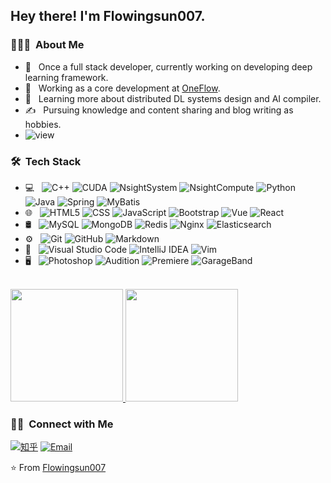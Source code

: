 <h2> Hey there! I'm Flowingsun007.</h2>

<h3> 👨🏻‍💻 &nbsp;About Me </h3>

- 🤔 &nbsp; Once a full stack developer, currently working on developing deep learning framework.
- 💼 &nbsp; Working as a core development at [OneFlow](https://github.com/Oneflow-Inc/oneflow).
- 🌱 &nbsp; Learning more about distributed DL systems design and AI compiler.
- ✍️ &nbsp; Pursuing knowledge and content sharing and blog writing as hobbies.
- ![view](https://gpvc.arturio.dev/Flowingsun007)

<h3> 🛠 &nbsp;Tech Stack</h3>

- 💻 &nbsp;
  ![C++](https://img.shields.io/badge/-C++-333333?style=flat&logo=C%2B%2B&logoColor=00599C)
  ![CUDA](https://img.shields.io/badge/-CUDA-333333?style=flat&logo=nvidia&logoColor=00599C)
  ![NsightSystem](https://img.shields.io/badge/-NsightSystem-333333?style=flat&logo=nvidia)
  ![NsightCompute](https://img.shields.io/badge/-NsightCompute-333333?style=flat&logo=nvidia)
  ![Python](https://img.shields.io/badge/-Python-333333?style=flat&logo=python)
  ![Java](https://img.shields.io/badge/-Java-333333?style=flat&logo=java&logoColor=007396)
  ![Spring](https://img.shields.io/badge/-Spring-333333?style=flat&logo=spring&logoColor=00599C)
  ![MyBatis](https://img.shields.io/badge/-MyBatis-333333?style=flat&logo=mybatis)
- 🌐 &nbsp;
  ![HTML5](https://img.shields.io/badge/-HTML5-333333?style=flat&logo=HTML5)
  ![CSS](https://img.shields.io/badge/-CSS-333333?style=flat&logo=CSS3&logoColor=1572B6)
  ![JavaScript](https://img.shields.io/badge/-JavaScript-333333?style=flat&logo=javascript)
  ![Bootstrap](https://img.shields.io/badge/-Bootstrap-333333?style=flat&logo=bootstrap&logoColor=563D7C)
  ![Vue](https://img.shields.io/badge/-Vue-333333?style=flat&logo=node.js)
  ![React](https://img.shields.io/badge/-React-333333?style=flat&logo=react)
- 🛢 &nbsp;
  ![MySQL](https://img.shields.io/badge/-MySQL-333333?style=flat&logo=mysql)
  ![MongoDB](https://img.shields.io/badge/-MongoDB-333333?style=flat&logo=mongodb)
  ![Redis](https://img.shields.io/badge/-Redis-333333?style=flat&logo=redis)
  ![Nginx](https://img.shields.io/badge/-Nginx-333333?style=flat&logo=nginx)
  ![Elasticsearch](https://img.shields.io/badge/-Elasticsearch-333333?style=flat&logo=elasticsearch)
- ⚙️ &nbsp;
  ![Git](https://img.shields.io/badge/-Git-333333?style=flat&logo=git)
  ![GitHub](https://img.shields.io/badge/-GitHub-333333?style=flat&logo=github)
  ![Markdown](https://img.shields.io/badge/-Markdown-333333?style=flat&logo=markdown)
- 🔧 &nbsp;
  ![Visual Studio Code](https://img.shields.io/badge/-Visual%20Studio%20Code-333333?style=flat&logo=visual-studio-code&logoColor=007ACC)
  ![IntelliJ IDEA](https://img.shields.io/badge/-IDEA-333333?style=flat&logo=intellij-idea)
  ![Vim](https://img.shields.io/badge/-Vim-333333?style=flat&logo=vim)
- 🖥 &nbsp;
  ![Photoshop](https://img.shields.io/badge/-Photoshop-333333?style=flat&logo=adobe-photoshop)
  ![Audition](https://img.shields.io/badge/-Audition-333333?style=flat&logo=adobe-audition)
  ![Premiere](https://img.shields.io/badge/-Premiere-333333?style=flat&logo=Adobe%20Premiere%20Pro)
  ![GarageBand](https://img.shields.io/badge/-GarageBand-333333?style=flat&logo=apple)

<br/>

<a href="https://github.com/Flowingsun007">
  <img height="180em" src="https://github-readme-stats.vercel.app/api?username=Flowingsun007&theme=buefy&show_icons=true" />
  <img height="180em" src="https://github-readme-stats.vercel.app/api/top-langs/?username=Flowingsun007&theme=buefy&layout=compact" />
</a>

<br/>

<h3> 🤝🏻 &nbsp;Connect with Me </h3>

<p align="left">
<a href="https://www.zhihu.com/people/better-man007/"><img alt="知乎" src="https://img.shields.io/badge/知乎-www.zhihu.com/people/Lyon-blue?style=flat-square&logo=google-chrome"></a>
<a href="flowingsun007@163.com"><img alt="Email" src="https://img.shields.io/badge/Email-flowingsun007@163.com-blue?style=flat-square&logo=gmail"></a>
</p>

⭐️ From [Flowingsun007](https://github.com/Flowingsun007)

